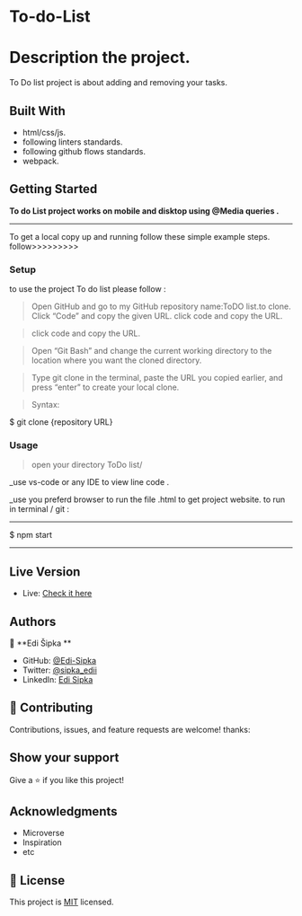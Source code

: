 # To-do-List

# Description the project.

To Do list project is about adding and removing your tasks.

## Built With

- html/css/js.
- following linters standards.
- following github flows standards.
- webpack.

## Getting Started

**To do List project works on mobile and disktop using @Media queries .**

---

To get a local copy up and running follow these simple example steps.
follow>>>>>>>>>

### Setup

to use the project To do list please follow :

> Open GitHub and go to my GitHub repository name:ToDO list.to clone.
> Click “Code” and copy the given URL.
> click code and copy the URL.

> click code and copy the URL.

> Open “Git Bash” and change the current working directory to the location where you want the cloned directory.

> Type git clone in the terminal, paste the URL you copied earlier, and press “enter” to create your local clone.

> Syntax:

$ git clone {repository URL}

### Usage

> open your directory ToDo list/

\_use vs-code or any IDE to view line code .

\_use you preferd browser to run the file .html to get project website.
to run in terminal / git :

---

$ npm start

---

## Live Version

- Live: [Check it here](https://edi-sipka.github.io/ToDo_list/dist/)

## Authors

👤 **Edi Šipka **

- GitHub: [@Edi-Sipka](https://github.com/edi-sipka)
- Twitter: [@sipka_edii](https://twitter.com/sipka_edii)
- LinkedIn: [Edi Sipka](https://www.linkedin.com/in/edi-%C5%A1ipka-5b681b202/)

## 🤝 Contributing

Contributions, issues, and feature requests are welcome!
thanks:

## Show your support

Give a ⭐️ if you like this project!

## Acknowledgments

- Microverse
- Inspiration
- etc

## 📝 License

This project is [MIT](./MIT.md) licensed.
